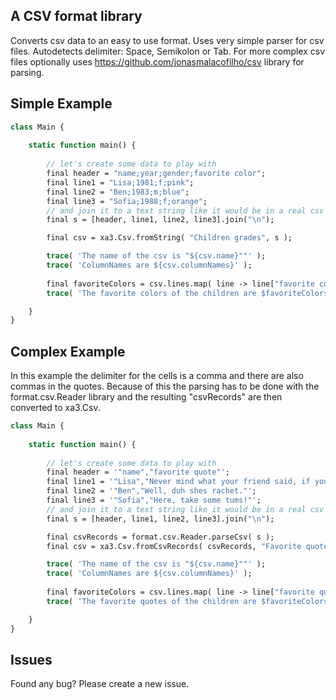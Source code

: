 ## A CSV format library

Converts csv data to an easy to use format.
Uses very simple parser for csv files. Autodetects delimiter: Space, Semikolon or Tab.
For more complex csv files optionally uses https://github.com/jonasmalacofilho/csv library for parsing.

## Simple Example

```haxe
class Main {
	
	static function main() {
		
		// let's create some data to play with
		final header = "name;year;gender;favorite color";
		final line1 = "Lisa;1981;f;pink";
		final line2 = "Ben;1983;m;blue";
		final line3 = "Sofia;1988;f;orange";
		// and join it to a text string like it would be in a real csv file
		final s = [header, line1, line2, line3].join("\n");

		final csv = xa3.Csv.fromString( "Children grades", s );

		trace( 'The name of the csv is "${csv.name}""' );
		trace( 'ColumnNames are ${csv.columnNames}' );
		
		final favoriteColors = csv.lines.map( line -> line["favorite color"] ).join( "," );
		trace( 'The favorite colors of the children are $favoriteColors' );

	}
}
```

## Complex Example

In this example the delimiter for the cells is a comma and there are also commas in the quotes. Because of this the parsing has to be done with the format.csv.Reader library and the resulting "csvRecords" are then converted to xa3.Csv.

```haxe
class Main {
	
	static function main() {
		
		// let's create some data to play with
		final header = '"name","favorite quote"';
		final line1 = '"Lisa","Never mind what your friend said, if you wanna have fun with your girl try dancing"';
		final line2 = '"Ben","Well, duh shes rachet."';
		final line3 = '"Sofia","Here, take some tums!"';
		// and join it to a text string like it would be in a real csv file
		final s = [header, line1, line2, line3].join("\n");

		final csvRecords = format.csv.Reader.parseCsv( s );
		final csv = xa3.Csv.fromCsvRecords( csvRecords, "Favorite quotes" );

		trace( 'The name of the csv is "${csv.name}""' );
		trace( 'ColumnNames are ${csv.columnNames}' );
		
		final favoriteColors = csv.lines.map( line -> line["favorite quote"] ).map( quote -> '"$quote"' ).join( "," );
		trace( 'The favorite quotes of the children are $favoriteColors' );

	}
}
```


## Issues

Found any bug? Please create a new issue.
